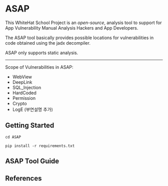 # ASAP
This WhiteHat School Project is an *open-source*, analysis tool to support for App Vulnerability Manual Analysis Hackers and App Developers.  

The ASAP tool basically provides possible locations for vulnerabilities in code obtained using the jadx decompiler. 

ASAP only supports static analysis. 

---
Scope of Vulnerabilities in ASAP: 
   + WebView
   + DeepLink
   + SQL_Injection
   + HardCoded
   + Permission
   + Crypto
   + LogE (부연설명 추가)

## Getting Started

```
cd ASAP
```

```
pip install -r requirements.txt
```

## ASAP Tool Guide

## References

